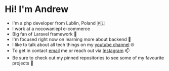 # Hi! I'm Andrew

- I'm a php developer from Lublin, Poland 🇵🇱
- I work at a nocowaniepl e-commerce
- Big fan of Laravel framework 👋 
- I'm focused right now on learning more about backend 🔨
- I like to talk about all tech things on my [youtube channel](https://www.youtube.com/@andrewwwlife)  🌐
- To get in contact [email](mailto:andrii.sukhoi@gmail.com) me or reach out via [Instagram](https://www.instagram.com/andrewwwlife94/) 📫
- Be sure to check out my pinned repositories to see some of my favourite projects 📍
